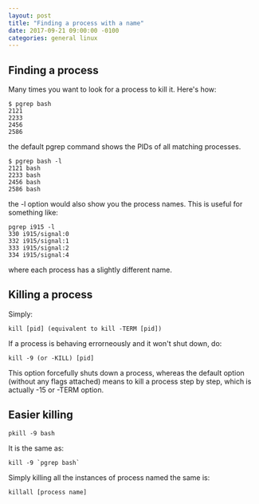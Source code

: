 ```yaml
---
layout: post
title: "Finding a process with a name"
date: 2017-09-21 09:00:00 -0100
categories: general linux
---
```

## Finding a process 
Many times you want to look for a process to kill it.
Here's how:
```
$ pgrep bash
2121
2233
2456
2586
```
the default pgrep command shows the PIDs of all matching processes.

```
$ pgrep bash -l
2121 bash
2233 bash
2456 bash
2586 bash
```
the -l option would also show you the process names. This is useful for something like:
```
pgrep i915 -l
330 i915/signal:0
332 i915/signal:1
333 i915/signal:2
334 i915/signal:4
```
where each process has a slightly different name.

## Killing a process
Simply:
```
kill [pid] (equivalent to kill -TERM [pid])
```
If a process is behaving errorneously and it won't shut down, do:
```
kill -9 (or -KILL) [pid]
```
This option forcefully shuts down a process, whereas the default option (without any flags attached) means to kill a process step by step, which is actually -15 or -TERM option.

## Easier killing
```
pkill -9 bash
```
It is the same as:
```
kill -9 `pgrep bash`
```
Simply killing all the instances of process  named the same is:
```
killall [process name]
```
